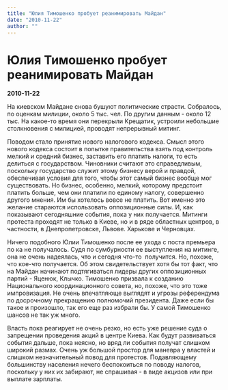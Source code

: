 ```yaml
---
title: "Юлия Тимошенко пробует реанимировать Майдан"
date: "2010-11-22"
author: ""
---
```


# Юлия Тимошенко пробует реанимировать Майдан

**2010-11-22** 

На киевском Майдане снова бушуют политические страсти. Собралось, по оценкам милиции, около 5 тыс. чел. По другим данным - около 12 тыс. На какое-то время они перекрыли Крещатик, устроили небольшие столкновения с милицией, проводят непрерывный митинг.

Поводом стало принятие нового налогового кодекса. Смысл этого нового кодекса состоит в попытке правительства взять под контроль мелкий и средний бизнес, заставить его платить налоги, то есть делиться с государством. Чиновники считают это справедливым, поскольку государство служит этому бизнесу верой и правдой, обеспечивая условия для того, чтобы этот самый бизнес вообще мог существовать. Но бизнес, особенно, мелкий, которому предстоит платить больше, чем они платили по единому налогу, совершенно другого мнения. Им бы хотелось вовсе не платить. Вот именно это желание стараются использовать оппозиционные силы. И, как показывают сегодняшние события, пока у них получается. Митинги протеста проходят не только в Киеве, но и в ряде областных центров, в частности, в Днепропетровске, Львове. Харькове и Черновцах.

Ничего подобного Юлии Тимошенко после ее ухода с поста премьера по ка не получалось. Судя по сумбурности ее выступления на митинге, она не очень надеялась, что и сегодня что-то  получится. Но, похоже, что кое-что получается. Об этом свидетельствует хотя бы тот факт, что на Майдан начинают подтягиваться лидеры других оппозиционных партий - Яценюк, Клычко. Тимошенко призвала к созданию Национального координационного совета, но, похоже, что это тоже импровизация. Не очень впечатляюще выглядят и угрозы референдума по досрочному прекращению полномочий президента. Даже если бы такое и произошло, так его еще раз избрали бы. У самой Тимошенко шансов не так уж много.

Власть пока реагирует не очень резко, но есть уже решение суда о запрещении проведения акций в центре Киева. Как будут развиваться события дальше, пока неясно, но вряд ли события получат слишком широкий размах. Очень уж большой простор для маневра у властей и слишком незначительный повод для протестов. Подавляющему большинству населения нечего беспокоиться по поводу налогов, поскольку у них их забирают, не спрашивая - в виде акцизов или при выплате зарплаты.